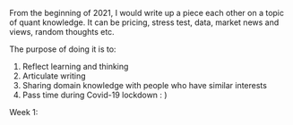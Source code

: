 From the beginning of 2021, I would write up a piece each other on a topic of quant knowledge. It can be pricing, stress test, data, market news and views, random thoughts etc.

The purpose of doing it is to:
1. Reflect learning and thinking
2. Articulate writing 
3. Sharing domain knowledge with people who have similar interests
4. Pass time during Covid-19 lockdown : )

Week 1: 
